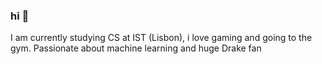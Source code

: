 ### hi  🤙
I am currently studying CS at IST (Lisbon), i love gaming and going to the gym.
Passionate about machine learning and huge Drake fan 

